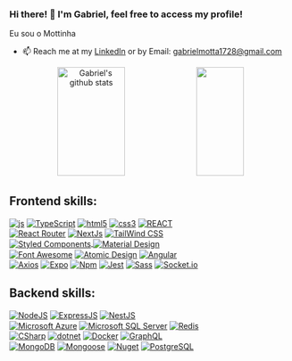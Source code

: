 ### Hi there! 👋 I'm Gabriel, feel free to access my profile!

Eu sou o Mottinha

- 📫 Reach me at my [LinkedIn](https://www.linkedin.com/in/gabriel-motta-63b804225/) or by Email: gabrielmotta1728@gmail.com

<div align="center">
  <img width="49%" height="195px" src="https://github-readme-stats-sigma-five.vercel.app/api?username=GbrMotta&show_icons=true&count_private=true&hide_border=true&title_color=af13e0&icon_color=af13e0&text_color=c9d1d9&bg_color=0d1117" alt="Gabriel's github stats" /> 
  <img width="41%" height="195px" src="https://github-readme-stats-sigma-five.vercel.app/api/top-langs/?username=GbrMotta&layout=compact&hide_border=true&title_color=af13e0&text_color=af13e0&bg_color=0d1117" />
</div>

## Frontend skills:
<div style="display: inline-block; width: 350px;">
  <a href="https://developer.mozilla.org/en-US/docs/Web/JavaScript"><img align="center" alt="js" src="https://img.shields.io/badge/JavaScript-F7DF1E?style=for-the-badge&logo=javascript&logoColor=black" /></a>
  <a href="https://www.typescriptlang.org/"><img align="center" alt="TypeScript" src="https://img.shields.io/badge/TypeScript-007ACC?style=for-the-badge&logo=typescript&logoColor=white" /></a>
  <a href="https://developer.mozilla.org/en-US/docs/Web/Guide/HTML/HTML5"><img align="center" alt="html5" src="https://img.shields.io/badge/HTML5-E34F26?style=for-the-badge&logo=html5&logoColor=white" /></a>
  <a href="https://developer.mozilla.org/en-US/docs/Web/CSS"><img align="center" alt="css3" src="https://img.shields.io/badge/CSS3-1572B6?style=for-the-badge&logo=css3&logoColor=white" /></a>
  <a href="https://reactjs.org/"><img align="center" alt="REACT" src="https://img.shields.io/badge/React-20232A?style=for-the-badge&logo=react&logoColor=61DAFB" /></a>
 <a href="https://reactrouter.com/en/main"><img align="center" alt="React Router" src="https://img.shields.io/badge/React_Router-CA4245?style=for-the-badge&logo=react-router&logoColor=white"></a>
  <a href="https://nextjs.org/"><img align="center" alt="NextJs" src="https://img.shields.io/badge/next.js-000000?style=for-the-badge&logo=nextdotjs&logoColor=white"/></a>
  <a href="https://tailwindcss.com/"><img align="center" alt="TailWind CSS" src="https://img.shields.io/badge/Tailwind_CSS-38B2AC?style=for-the-badge&logo=tailwind-css&logoColor=white"/>
 <a href="https://styled-components.com/"><img align="center" alt="Styled Components" src="https://img.shields.io/badge/styled--components-DB7093?style=for-the-badge&logo=styled-components&logoColor=white"/>
  <a href="https://m3.material.io/"><img align="center" alt="Material Design" src="https://img.shields.io/badge/material%20design-757575?style=for-the-badge&logo=material%20design&logoColor=white"/></a>
  <a href="https://fontawesome.com/"><img align="center" alt="Font Awesome" src="https://img.shields.io/badge/Font_Awesome-339AF0?style=for-the-badge&logo=fontawesome&logoColor=white"/></a>
  <a href="https://bradfrost.com/blog/post/atomic-web-design/"><img align="center" alt="Atomic Design" src="https://img.shields.io/badge/Atomic%20Design-dc7f28?style=for-the-badge&logo=atom&logoColor=white"/></a>
  <a href="https://angular.io/docs"><img align="center" alt="Angular" src="https://img.shields.io/badge/Angular-c3002f?style=for-the-badge&logo=angular&logoColor=white"/></a>
  <a href="https://axios-http.com/docs/intro"><img align="center" alt="Axios" src="https://img.shields.io/badge/Axios-671ddf?style=for-the-badge&logo=axios&logoColor=white"/></a>
  <a href="https://docs.expo.dev/"><img align="center" alt="Expo" src="https://img.shields.io/badge/Expo-151718?style=for-the-badge&logo=expo&logoColor=white"/></a>
  <a href="https://docs.npmjs.com/"><img align="center" alt="Npm" src="https://img.shields.io/badge/Npm-cb0000?style=for-the-badge&logo=npm&logoColor=white"/></a>
  <a href="https://jestjs.io/docs/getting-started"><img align="center" alt="Jest" src="https://img.shields.io/badge/Jest-15c213?style=for-the-badge&logo=jest&logoColor=white"/></a>
  <a href="https://sass-lang.com/documentation/"><img align="center" alt="Sass" src="https://img.shields.io/badge/Sass-dc92b8?style=for-the-badge&logo=sass&logoColor=white"/></a>
  <a href="https://socket.io/docs/v4"><img align="center" alt="Socket.io" src="https://img.shields.io/badge/Socket%2Eio-010101?style=for-the-badge&logo=socketdotio&logoColor=white"/></a>

  ## Backend skills:
  <a href="https://nodejs.org/en/"><img align="center" alt="NodeJS" src="https://img.shields.io/badge/Node.js-43853D?style=for-the-badge&logo=node.js&logoColor=white" /></a>
  <a href="https://expressjs.com/pt-br/"><img align="center" alt="ExpressJS" src="https://img.shields.io/badge/Express.js-000000?style=for-the-badge&logo=express&logoColor=white"/></a>
  <a href="https://nestjs.com/pt-br/"><img align="center" alt="NestJS" src="https://img.shields.io/badge/Nest.js-e0234e?style=for-the-badge&logo=nestjs&logoColor=white"/></a>
  <a href="https://learn.microsoft.com/pt-br/azure/?product=popular"><img align="center" alt="Microsoft Azure" src="https://img.shields.io/badge/Microsoft%20Azure-005ba1?style=for-the-badge&logo=microsoftazure&logoColor=white"/></a>
  <a href="https://learn.microsoft.com/en-us/sql/sql-server/?view=sql-server-ver16"><img align="center" alt="Microsoft SQL Server" src="https://img.shields.io/badge/Microsoft%20SQL%20Server-d90014?style=for-the-badge&logo=microsoftsqlserver&logoColor=white"/></a>
  <a href="https://redis.io/"><img align="center" alt="Redis" src="https://img.shields.io/badge/Redis-d90014?style=for-the-badge&logo=redis&logoColor=white"/></a>
  <a href="https://learn.microsoft.com/pt-br/dotnet/csharp/"><img align="center" alt="CSharp" src="https://img.shields.io/badge/C%23-651f78?style=for-the-badge&logo=csharp&logoColor=white"/></a>
  <a href="https://learn.microsoft.com/pt-br/dotnet/csharp/"><img align="center" alt="dotnet" src="https://img.shields.io/badge/.Net-018ada?style=for-the-badge&logo=dotnet&logoColor=white"/></a>
  <a href="https://docs.docker.com/"><img align="center" alt="Docker" src="https://img.shields.io/badge/Docker-008fe0?style=for-the-badge&logo=docker&logoColor=white"/></a>
  <a href="https://graphql.org/learn/"><img align="center" alt="GraphQL" src="https://img.shields.io/badge/GraphQL-d30e8f?style=for-the-badge&logo=graphql&logoColor=white"/></a>
  <a href="https://www.mongodb.com/docs/"><img align="center" alt="MongoDB" src="https://img.shields.io/badge/MongoDB-8cc869?style=for-the-badge&logo=mongodb&logoColor=white"/></a>
  <a href="https://mongoosejs.com/"><img align="center" alt="Mongoose" src="https://img.shields.io/badge/Mongoose-a41d21?style=for-the-badge&logo=mongoose&logoColor=white"/></a>
  <a href="https://learn.microsoft.com/en-us/nuget/"><img align="center" alt="Nuget" src="https://img.shields.io/badge/Nuget-01487e?style=for-the-badge&logo=nuget&logoColor=white"/></a>
  <a href="https://www.postgresql.org/docs/"><img align="center" alt="PostgreSQL" src="https://img.shields.io/badge/PostgreSQL-28485f?style=for-the-badge&logo=postgresql&logoColor=white"/></a>
  
 <!-- ## Others skills:
  <a href="https://nestjs.com/pt-br/"><img align="center" alt="expres js" src="https://img.shields.io/badge/Nest.js-000000?style=for-the-badge&logo=blender&logoColor=white"/></a>
  <a href="https://nestjs.com/pt-br/"><img align="center" alt="expres js" src="https://img.shields.io/badge/Nest.js-000000?style=for-the-badge&logo=dungeonsanddragons&logoColor=white"/></a>
  <a href="https://nestjs.com/pt-br/"><img align="center" alt="expres js" src="https://img.shields.io/badge/Nest.js-000000?style=for-the-badge&logo=fifa&logoColor=white"/></a>
  <a href="https://nestjs.com/pt-br/"><img align="center" alt="expres js" src="https://img.shields.io/badge/Nest.js-000000?style=for-the-badge&logo=git&logoColor=white"/></a>
  <a href="https://nestjs.com/pt-br/"><img align="center" alt="expres js" src="https://img.shields.io/badge/Nest.js-000000?style=for-the-badge&logo=githubactions&logoColor=white"/></a>
  <a href="https://nestjs.com/pt-br/"><img align="center" alt="expres js" src="https://img.shields.io/badge/Nest.js-000000?style=for-the-badge&logo=helpdesk&logoColor=white"/></a>
  <a href="https://nestjs.com/pt-br/"><img align="center" alt="expres js" src="https://img.shields.io/badge/Nest.js-000000?style=for-the-badge&logo=heroku&logoColor=white"/></a>
  <a href="https://nestjs.com/pt-br/"><img align="center" alt="expres js" src="https://img.shields.io/badge/Nest.js-000000?style=for-the-badge&logo=githubactions&logoColor=white"/></a>
  <a href="https://nestjs.com/pt-br/"><img align="center" alt="expres js" src="https://img.shields.io/badge/Nest.js-000000?style=for-the-badge&logo=microsoftteams&logoColor=white"/></a>
  <a href="https://nestjs.com/pt-br/"><img align="center" alt="expres js" src="https://img.shields.io/badge/Nest.js-000000?style=for-the-badge&logo=nba&logoColor=white"/></a>
  <a href="https://nestjs.com/pt-br/"><img align="center" alt="expres js" src="https://img.shields.io/badge/Nest.js-000000?style=for-the-badge&logo=notion&logoColor=white"/></a>
  <a href="https://nestjs.com/pt-br/"><img align="center" alt="expres js" src="https://img.shields.io/badge/Nest.js-000000?style=for-the-badge&logo=pubg&logoColor=white"/></a>
  <a href="https://nestjs.com/pt-br/"><img align="center" alt="expres js" src="https://img.shields.io/badge/Nest.js-000000?style=for-the-badge&logo=riotgames&logoColor=white"/></a>
  <a href="https://nestjs.com/pt-br/"><img align="center" alt="expres js" src="https://img.shields.io/badge/Nest.js-000000?style=for-the-badge&logo=pubg&logoColor=white"/></a>
  <a href="https://nestjs.com/pt-br/"><img align="center" alt="expres js" src="https://img.shields.io/badge/Nest.js-000000?style=for-the-badge&logo=sonar&logoColor=white"/></a>
  <a href="https://nestjs.com/pt-br/"><img align="center" alt="expres js" src="https://img.shields.io/badge/Nest.js-000000?style=for-the-badge&logo=twitch&logoColor=white"/></a> -->
</div>